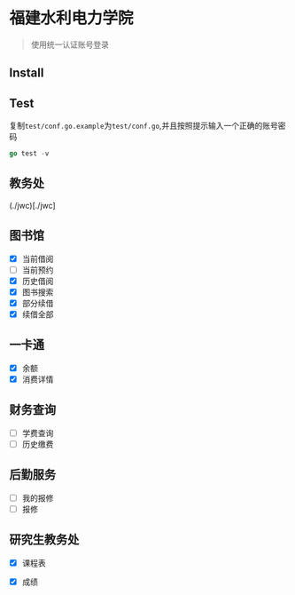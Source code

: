 # 福建水利电力学院

> 使用统一认证账号登录

## Install

## Test

复制`test/conf.go.example`为`test/conf.go`,并且按照提示输入一个正确的账号密码
```go
go test -v
```

## 教务处
(./jwc)[./jwc]

## 图书馆

- [x] 当前借阅
- [ ] 当前预约
- [x] 历史借阅
- [x] 图书搜索
- [x] 部分续借
- [x] 续借全部

## 一卡通

- [x] 余额
- [x] 消费详情

## 财务查询

- [ ] 学费查询
- [ ] 历史缴费

## 后勤服务

- [ ] 我的报修
- [ ] 报修

## 研究生教务处
- [x] 课程表
- [x] 成绩

